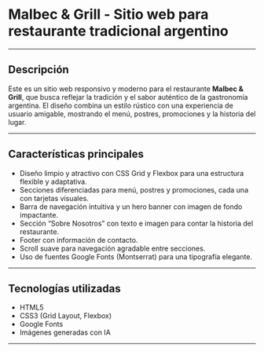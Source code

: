 # Malbec & Grill - Sitio web para restaurante tradicional argentino

---

## Descripción

Este es un sitio web responsivo y moderno para el restaurante **Malbec & Grill**, que busca reflejar la tradición y el sabor auténtico de la gastronomía argentina. El diseño combina un estilo rústico con una experiencia de usuario amigable, mostrando el menú, postres, promociones y la historia del lugar.

---

## Características principales

- Diseño limpio y atractivo con CSS Grid y Flexbox para una estructura flexible y adaptativa.
- Secciones diferenciadas para menú, postres y promociones, cada una con tarjetas visuales.
- Barra de navegación intuitiva y un hero banner con imagen de fondo impactante.
- Sección “Sobre Nosotros” con texto e imagen para contar la historia del restaurante.
- Footer con información de contacto.
- Scroll suave para navegación agradable entre secciones.
- Uso de fuentes Google Fonts (Montserrat) para una tipografía elegante.

---

## Tecnologías utilizadas

- HTML5
- CSS3 (Grid Layout, Flexbox)
- Google Fonts
- Imágenes generadas con IA

---
